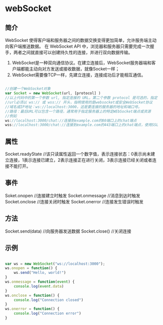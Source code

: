 # webSocket
## 简介
WebSocket 使得客户端和服务器之间的数据交换变得更加简单，允许服务端主动向客户端推送数据。
在 WebSocket API 中，浏览器和服务器只需要完成一次握手，两者之间就直接可以创建持久性的连接，并进行双向数据传输。

1. WebSocket是一种双向通信协议。在建立连接后，WebSocket服务器端和客户端都能主动向对方发送或接收数据，就像Socket一样；
2. WebSocket需要像TCP一样，先建立连接，连接成功后才能相互通信。
## 
```js
//创建一个WebSocket对象
var Socket = new WebSocket(url, [protocol] )
//以上代码中的第一个参数 url, 指定连接的 URL。第二个参数 protocol 是可选的，指定了可接受的子协议。
//url必须以 ws:// 或 wss:// 开头，指明使用的是websocket或安全WebSocket协议
//域名或IP地址：ws://localhost:3000，这是要连接的服务器的地址和端口号。
//路径：最后URL可以包含一个路径，通常用于指定服务器上的特定WEbSocket端点或资源
//例如
ws://localhost:3000/chat://连接到example.com的80端口上的chat端点
wss://localhost:3000/chat://连接到example.com的443端口上的chat端点，使用SSL/TLS加密。
```
## 属性
Socket.readyState
//该只读属性返回一个数字值，表示连接状态：0表示尚未建立连接，1表示连接已建立，2表示连接正在进行关闭，3表示连接已经关闭或者连接不能打开。

## 事件
Soket.onopen //连接建立时触发
Socket.onmessage //消息到达时触发
Socket.onclose //连接关闭时触发
Socket.onerror //连接发生错误时触发
## 方法
Socket.send(data) //向服务器发送数据
Socket.close() //关闭连接

## 示例
```js

var ws = new WebSocket("ws://localhost:3000");
ws.onopen = function() {
    ws.send("Hello, world!")
}
ws.onmessage = function(event) {
    console.log(event.data)
}
ws.onclose = function() {
    console.log("Connection closed")
}
ws.onerror = function() {
    console.log("Connection error")
}
```